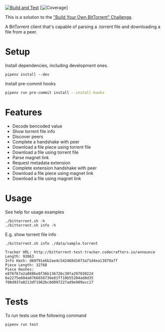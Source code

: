[![Build and Test](https://github.com/breakingmews/codecrafters-bittorrent-python/actions/workflows/ci.yml/badge.svg)](https://github.com/breakingmews/codecrafters-bittorrent-python/actions/workflows/ci.yml)
[![Coverage](https://github.com/breakingmews/codecrafters-bittorrent-python/actions/workflows/badges.yml/badge.svg)]

This is a solution to the ["Build Your Own BitTorrent" Challenge](https://app.codecrafters.io/courses/bittorrent/overview).

A BitTorrent client that's capable of parsing a .torrent file and downloading a file from a peer. 

# Setup

Install dependencies, including development ones.

```shell
pipenv install --dev
```

Install pre-commit hooks
```sh
pipenv run pre-commit install --install-hooks
```

# Features

- Decode bencoded value
- Show torrent file info
- Discover peers
- Complete a handshake with peer
- Download a file piece using torrent file
- Download a file using torrent file
- Parse magnet link
- Request metadata extension
- Complete extension handshake with peer
- Download a file piece using magnet link
- Download a file using magnet link


# Usage

See help for usage examples

```shell
./bittorrent.sh -h
./bittorrent.sh info -h
```

E.g. show torrent file info
```shell
./bittorrent.sh info ./data/sample.torrent
```

```shell
Tracker URL: http://bittorrent-test-tracker.codecrafters.io/announce
Length: 92063
Info Hash: d69f91e6b2ae4c542468d1073a71d4ea13879a7f
Piece Length: 32768
Piece Hashes:
e876f67a2a8886e8f36b136726c30fa29703022d
6e2275e604a0766656736e81ff10b55204ad8d35
f00d937a0213df1982bc8d097227ad9e909acc17
```

# Tests

To run tests use the following command
```shell
pipenv run test
```